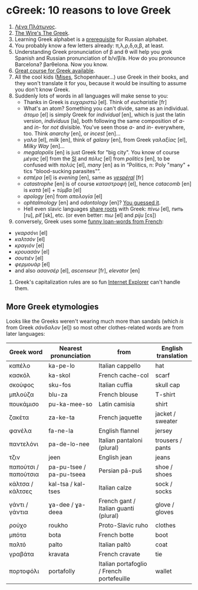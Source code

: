 cGreek: 10 reasons to love Greek
===

1. [Λένα Πλάτωνος](https://www.youtube.com/watch?v=qIoYrkzTQoE).
1. [The Wire's The Greek](http://linguistica.rocks/the-wire-for-polyglots/).
1. Learning Greek alphabet is a [prerequisite](learning-russian) for Russian alphabet.
1. You probably know a few letters already: π,λ,ρ,δ,α,β, at least.
1. Understanding Greek pronunciation of β and θ will help you grok Spanish and Russian pronunciation of b/v/β/в. How do you pronounce Barcelona? βarθelona. Now you know.
1. [Great course for Greek available](http://www.languagetransfer.org/complete-greek).
1. All the cool kids ([Mises](https://books.google.ch/books?id=BRABCwAAQBAJ&pg=PT8&lpg=PT8&dq=%22The+problem+which+here+confronts+us+is+the+socialization+of+ownership+in+the+means+of+production%22&source=bl&ots=Gabe22Xx3O&sig=dGuiLnBTsOfH03MMggEw6IwFX8w&hl=en&sa=X&ved=0ahUKEwiEhIKQzvrPAhXhDpoKHe7vBMcQ6AEIHDAA#v=onepage&q=%22The%20problem%20which%20here%20confronts%20us%20is%20the%20socialization%20of%20ownership%20in%20the%20means%20of%20production%22&f=false), Schopenhauer...) use Greek in their books, and they won't translate it for you, because it would be insulting to assume you don't know Greek.
1. Suddenly lots of words in all languages will make sense to you:
   * Thanks in Greek is *ευχαριστώ* [el]. Think of *eucharistie* [fr]
   * What's an atom? Something you can't divide, same as an individual. *άτομο* [el] is simply Greek for *individual* [en], which is just the latin version, *individuus* [la], both following the same composition of *a-* and *in-* for *not* divisible. You've seen those *a-* and *in-* everywhere, too. Think *anarchy* [en], or *incest* [en]...
   * *γαλα* [el], *milk* [en], think of *galaxy* [en], from Greek *γαλαξίας* [el], *Milky Way* [en]...
   * *megalopolis* [en] is just Greek for "big city". You know of course *μέγας* [el] from the [SI](https://en.wikipedia.org/wiki/International_System_of_Units) and *πόλις* [el] from *politics* [en], to be confused with *πολύς* [el], *many* [en] as in “Politics, n: Poly "many" + tics "blood-sucking parasites"”.
    * *εσπέρα* [el] is *evening* [en], same as *[vespéral](http://www.larousse.fr/dictionnaires/francais/vesp%C3%A9ral_vesp%C3%A9rale_vesp%C3%A9raux/81718)* [fr]
    * *catastrophe* [en] is of course *καταστροφή* [el], hence *catacomb* [en] is *κατά* [el] + *τύμβα* [el]
    * *apology* [en] from *απολογία* [el]
    * *ophtalmology* [en] and *odontology* [en]? [You guessed it](https://translate.google.com/#el/en/%CE%9F%CF%86%CE%B8%CE%B1%CE%BB%CE%BC%CF%8C%20%CE%B1%CE%BD%CF%84%CE%AF%20%CE%BF%CF%86%CE%B8%CE%B1%CE%BB%CE%BC%CE%BF%CF%8D%20%CE%BA%CE%B1%CE%B9%20%CE%BF%CE%B4%CF%8C%CE%BD%CF%84%CE%B1%20%CE%B1%CE%BD%CF%84%CE%AF%20%CE%BF%CE%B4%CF%8C%CE%BD%CF%84%CE%BF%CF%82).
    * Hell even slavic languages [share roots](https://en.wiktionary.org/wiki/Reconstruction:Proto-Slavic/piti) with Greek: *πίνω* [el], пить [ru], *piť* [sk], etc. (or even better: *πιω* [el] and  *piju* [cs])
1. conversely, Greek uses some [funny loan-words from French](https://fr.wikipedia.org/wiki/Gallicisme ):
 * *γκαρσóνι* [el]
 * *καλτσόν* [el]
 * *κραγιόν* [el]
 * *κρουασάν* [el]
 * *σουτιέν* [el]
 * *φερμουάρ* [el]
 * and also *ασανσέρ* [el], *ascenseur* [fr], *elevator* [en]
1. Greek's capitalization rules are so fun [Internet Explorer](https://developer.mozilla.org/en/docs/Web/CSS/text-transform) can't handle them.

## More Greek etymologies

Looks like the Greeks weren't wearing much more than sandals (which *is* from Greek *σάνδαλον* [el]) so most other clothes-related words are from later languages:

| Greek word | Nearest pronunciation | from | English translation |
| --- | --- | --- | --- |
| καπέλο | ka-pe-lo | Italian cappello | hat |
| κασκόλ | ka-skol | French cache-col | scarf |
| σκούφος | sku-fos | Italian cuffia | skull cap |
| μπλούζα | blu-za | French blouse | T-shirt |
| πουκάμισο | pu-ka-mee-so | Latin camisia | shirt |
| ζακέτα | za-ke-ta | French jaquette | jacket / sweater |
| φανέλα | fa-ne-la | English flannel | jersey |
| παντελόνι | pa-de-lo-nee | Italian pantaloni (plural) | trousers / pants |
| τζιν | jeen | English jean | jeans |
| παπούτσι / παπούτσια | pa-pu-tsee / pa-pu-tseea | Persian pā-puš | shoe / shoes |
| κάλτσα / κάλτσες | kal-tsa / kal-tses | Italian calze | sock / socks |
| γάντι / γάντια | ɣa-dee / ɣa-deea | French gant / Italian guanti (plural) | glove / gloves |
| ρούχο | roukho | Proto-Slavic ruho | clothes |
| μπότα | bota | French botte | boot |
| παλτό | palto | Italian paltò | coat |
| γραβάτα | kravata | French cravate | tie |
| πορτοφόλι | portafolly | Italian portafoglio / French portefeuille | wallet |
